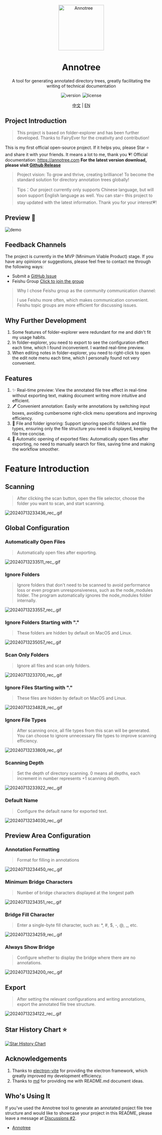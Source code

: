 <p align="center">
 <img src="/resources/icon.png" width="32" alt="Annotree" style="width: 150px; height: 150px;">
</p>
<div align="center">
<h1>
Annotree
</h1>
</div>
<p align="center">A tool for generating annotated directory trees, greatly facilitating the writing of technical documentation</p>
<p align="center">
 <img  src="https://img.shields.io/github/v/tag/itchaox/annotree?label=version&color=90d799" alt="version" style="margin-right: 2px"/>
  <img src="https://img.shields.io/static/v1?label=license&message=MIT&color=blue" alt="license" />
</p>
<p align="center">
<a href="/README.md">中文</a> |
<a href="/README-EN.md">EN</a>
</p>

## Project Introduction

> This project is based on folder-explorer and has been further developed. Thanks to FairyEver for the creativity and contribution!

This is my first official open-source project. If it helps you, please Star ⭐️ and share it with your friends. It means a lot to me, thank you 💗!
Official documentation: https://annotree.com
**For the latest version download, please visit [Github Release](https://github.com/itchaox/annotree/releases)**

> Project vision: To grow and thrive, creating brilliance! To become the standard solution for directory annotation trees globally!

> Tips：Our project currently only supports Chinese language, but will soon support English language as well. You can star⭐️ this project to stay updated with the latest information. Thank you for your interest💗!

## Preview 🎉

![demo](/resources/demo.gif)

## Feedback Channels

The project is currently in the MVP (Minimum Viable Product) stage. If you have any opinions or suggestions, please feel free to contact me through the following ways:

- Submit a [GitHub Issue](https://github.com/itchaox/annotree/issues)
- Feishu Group [Click to join the group](https://applink.feishu.cn/client/chat/chatter/add_by_link?link_token=e0aoc0d1-0df2-4cec-bb6f-97da6e754f5e)

> Why I chose Feishu group as the community communication channel:
>
> I use Feishu more often, which makes communication convenient.
> Feishu topic groups are more efficient for discussing issues.

## Why Further Development

1. Some features of folder-explorer were redundant for me and didn't fit my usage habits.
2. In folder-explorer, you need to export to see the configuration effect each time, which I found inconvenient. I wanted real-time preview.
3. When editing notes in folder-explorer, you need to right-click to open the edit note menu each time, which I personally found not very convenient.

## Features

1. ✨ Real-time preview: View the annotated file tree effect in real-time without exporting text, making document writing more intuitive and efficient.
2. 🖊 Convenient annotation: Easily write annotations by switching input boxes, avoiding cumbersome right-click menu operations and improving efficiency.
3. 🚫 File and folder ignoring: Support ignoring specific folders and file types, ensuring only the file structure you need is displayed, keeping the file tree concise.
4. 📂 Automatic opening of exported files: Automatically open files after exporting, no need to manually search for files, saving time and making the workflow smoother.

# Feature Introduction

## Scanning

> After clicking the scan button, open the file selector, choose the folder you want to scan, and start scanning.

![20240713233436_rec_.gif](https://itchao-1318613604.cos.ap-chengdu.myqcloud.com/20240713233436_rec_.gif)

## Global Configuration

### Automatically Open Files

> Automatically open files after exporting.

![20240713233511_rec_.gif](https://itchao-1318613604.cos.ap-chengdu.myqcloud.com/20240713233511_rec_.gif)

### Ignore Folders

> Ignore folders that don't need to be scanned to avoid performance loss or even program unresponsiveness, such as the node_modules folder. The program automatically ignores the node_modules folder internally.

![20240713233557_rec_.gif](https://itchao-1318613604.cos.ap-chengdu.myqcloud.com/20240713233557_rec_.gif)

### Ignore Folders Starting with "."

> These folders are hidden by default on MacOS and Linux.

![20240713235057_rec_.gif](https://itchao-1318613604.cos.ap-chengdu.myqcloud.com/20240713235057_rec_.gif)

### Scan Only Folders

> Ignore all files and scan only folders.

![20240713233700_rec_.gif](https://itchao-1318613604.cos.ap-chengdu.myqcloud.com/20240713233700_rec_.gif)

### Ignore Files Starting with "."

> These files are hidden by default on MacOS and Linux.

![20240713234828_rec_.gif](https://itchao-1318613604.cos.ap-chengdu.myqcloud.com/20240713234828_rec_.gif)

### Ignore File Types

> After scanning once, all file types from this scan will be generated. You can choose to ignore unnecessary file types to improve scanning efficiency.

![20240713233809_rec_.gif](https://itchao-1318613604.cos.ap-chengdu.myqcloud.com/20240713233809_rec_.gif)

### Scanning Depth

> Set the depth of directory scanning. 0 means all depths, each increment in number represents +1 scanning depth.

![20240713233922_rec_.gif](https://itchao-1318613604.cos.ap-chengdu.myqcloud.com/20240713233922_rec_.gif)

### Default Name

> Configure the default name for exported text.

![20240713234030_rec_.gif](https://itchao-1318613604.cos.ap-chengdu.myqcloud.com/20240713234030_rec_.gif)

## Preview Area Configuration

### Annotation Formatting

> Format for filling in annotations

![20240713234450_rec_.gif](https://itchao-1318613604.cos.ap-chengdu.myqcloud.com/20240713234450_rec_.gif)

### Minimum Bridge Characters

> Number of bridge characters displayed at the longest path

![20240713234351_rec_.gif](https://itchao-1318613604.cos.ap-chengdu.myqcloud.com/20240713234351_rec_.gif)

### Bridge Fill Character

> Enter a single-byte fill character, such as: \*, #, $, -, @, \_, etc.

![20240713234259_rec_.gif](https://itchao-1318613604.cos.ap-chengdu.myqcloud.com/20240713234259_rec_.gif)

### Always Show Bridge

> Configure whether to display the bridge where there are no annotations.

![20240713234200_rec_.gif](https://itchao-1318613604.cos.ap-chengdu.myqcloud.com/20240713234200_rec_.gif)

## Export

> After setting the relevant configurations and writing annotations, export the annotated file tree structure.

![20240713234122_rec_.gif](https://itchao-1318613604.cos.ap-chengdu.myqcloud.com/20240713234122_rec_.gif)

## Star History Chart ⭐️

[![Star History Chart](https://api.star-history.com/svg?repos=itchaox/annotree&type=Date)](https://star-history.com/#itchaox/annotree&Date)

## Acknowledgements

1. Thanks to [electron-vite](https://github.com/alex8088/electron-vite) for providing the electron framework, which greatly improved my development efficiency.
2. Thanks to [md](https://github.com/doocs/md) for providing me with README.md document ideas.

## Who's Using It

If you've used the Annotree tool to generate an annotated project file tree structure and would like to showcase your project in this README, please leave a message at [Discussions #2](https://github.com/itchaox/annotree/discussions/2).

- [Annotree](https://github.com/itchaox/annotree)
